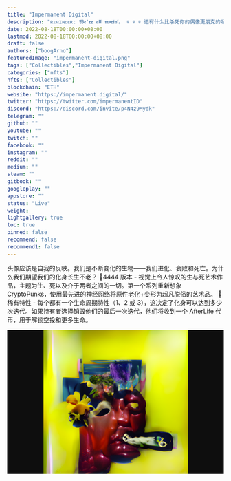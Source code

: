 ```yaml
---
title: "Impermanent Digital"
description: "ʀᴇᴍɪɴᴅᴇʀ: 𝖂𝖊'𝖗𝖊 𝖆𝖑𝖑 𝖒𝖔𝖗𝖙𝖆𝖑。 💀 💀 💀 还有什么比杀死你的偶像更朋克的呢？"
date: 2022-08-18T00:00:00+08:00
lastmod: 2022-08-18T00:00:00+08:00
draft: false
authors: ["boogArno"]
featuredImage: "impermanent-digital.png"
tags: ["Collectibles","Impermanent Digital"]
categories: ["nfts"]
nfts: ["Collectibles"]
blockchain: "ETH"
website: "https://impermanent.digital/"
twitter: "https://twitter.com/impermanentID"
discord: "https://discord.com/invite/p4N4z9Mydk"
telegram: ""
github: ""
youtube: ""
twitch: ""
facebook: ""
instagram: ""
reddit: ""
medium: ""
steam: ""
gitbook: ""
googleplay: ""
appstore: ""
status: "Live"
weight: 
lightgallery: true
toc: true
pinned: false
recommend: false
recommend1: false
---
```

头像应该是自我的反映。我们是不断变化的生物——我们进化、衰败和死亡。为什么我们期望我们的化身长生不老？ ︎4444 版本 - 视觉上令人惊叹的生与死艺术作品，主题为生、死以及介于两者之间的一切。第一个系列重新想象 CryptoPunks，使用最先进的神经网络将原件老化+变形为超凡脱俗的艺术品。 ︎ 稀有特性 - 每个都有一个生命周期特性（1、2 或 3），这决定了化身可以达到多少次迭代。如果持有者选择销毁他们的最后一次迭代，他们将收到一个 AfterLife 代币，用于解锁空投和更多生命。

![impermanentdigital-dapp-collectibles-ethereum-image1_7ecb86c7cf8199cc7b0e9f7bf82e73d6](impermanentdigital-dapp-collectibles-ethereum-image1_7ecb86c7cf8199cc7b0e9f7bf82e73d6.png)
